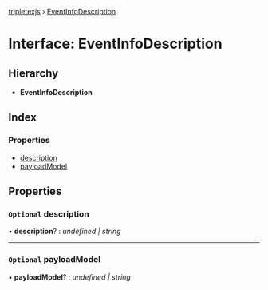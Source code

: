 [tripletexjs](../README.md) › [EventInfoDescription](eventinfodescription.md)

# Interface: EventInfoDescription

## Hierarchy

* **EventInfoDescription**

## Index

### Properties

* [description](eventinfodescription.md#optional-description)
* [payloadModel](eventinfodescription.md#optional-payloadmodel)

## Properties

### `Optional` description

• **description**? : *undefined | string*

___

### `Optional` payloadModel

• **payloadModel**? : *undefined | string*
